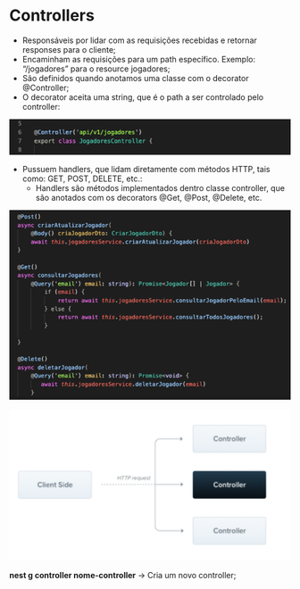 # Controllers

* Responsáveis por lidar com as requisições recebidas e retornar responses para o cliente;
* Encaminham as requisições para um path específico. Exemplo: “/jogadores” para o resource jogadores;
* São definidos quando anotamos uma classe com o decorator @Controller;
* O decorator aceita uma string, que é o path a ser controlado pelo controller:

![](<../../.gitbook/assets/image (2) (1).png>)

* Pussuem handlers, que lidam diretamente com métodos HTTP, tais como: GET, POST, DELETE, etc.:
  * Handlers são métodos implementados dentro classe controller, que são anotados com os decorators @Get, @Post, @Delete, etc.

![](<../../.gitbook/assets/image (3).png>)

![](<../../.gitbook/assets/image (2).png>)

**nest g controller nome-controller** -> Cria um novo controller;
